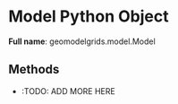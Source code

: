 # Model Python Object 

**Full name**: geomodelgrids.model.Model

## Methods

* :TODO: ADD MORE HERE
